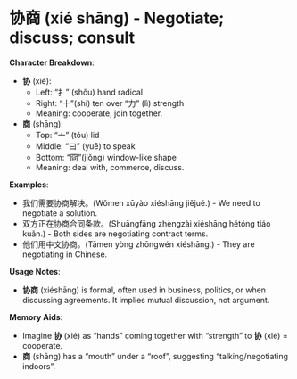 # **协商 (xié shāng) - Negotiate; discuss; consult**

**Character Breakdown**:  
- **协** (xié):
  - Left: “扌” (shǒu) hand radical
  - Right: “十”(shí) ten over “力” (lì) strength
  - Meaning: cooperate, join together.  
- **商** (shāng):
  - Top: “亠” (tóu) lid
  - Middle: “曰” (yuē) to speak
  - Bottom: “冏”(jiǒng) window-like shape
  - Meaning: deal with, commerce, discuss.

**Examples**:  
- 我们需要协商解决。(Wǒmen xūyào xiéshāng jiějué.) - We need to negotiate a solution.  
- 双方正在协商合同条款。(Shuāngfāng zhèngzài xiéshāng hé​tóng tiáo​kuǎn.) - Both sides are negotiating contract terms.  
- 他们用中文协商。(Tāmen yòng zhōngwén xiéshāng.) - They are negotiating in Chinese.

**Usage Notes**:  
- **协商** (xié​shāng) is formal, often used in business, politics, or when discussing agreements. It implies mutual discussion, not argument.

**Memory Aids**:  
- Imagine **协** (xié) as “hands” coming together with “strength” to **协** (xié) = cooperate.  
- **商** (shāng) has a “mouth” under a “roof”, suggesting “talking/negotiating indoors”.